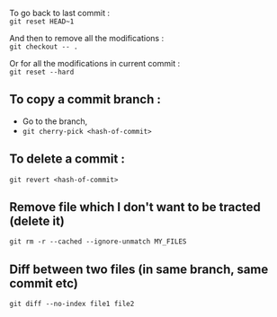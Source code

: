To go back to last commit : <br>
`git reset HEAD~1`

And then to remove all the modifications : <br>
`git checkout -- .`

Or for all the modifications in current commit :<br>
`git reset --hard`



## To copy a commit branch :
  - Go to the branch,
  - `git cherry-pick <hash-of-commit>`

## To delete a commit :
 `git revert <hash-of-commit>`


## Remove file which I don't want to be tracted (delete it)

`git rm -r --cached --ignore-unmatch MY_FILES`

## Diff between two files (in same branch, same commit etc)
`git diff --no-index file1 file2`
